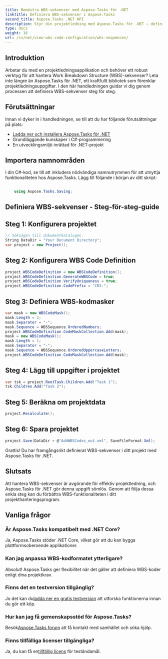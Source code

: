 ```yaml
---
title: Bemästra WBS-sekvenser med Aspose.Tasks för .NET
linktitle: Definiera WBS-sekvenser i Aspose.Tasks
second_title: Aspose.Tasks .NET API
description: Styr din projektledning med Aspose.Tasks för .NET – definiera sömlöst WBS-sekvenser och förbättra effektiviteten utan ansträngning. #Aspose #Tasks #MS Project
type: docs
weight: 16
url: /sv/net/view-wbs-code-configuration/wbs-sequences/
---
```

## Introduktion
Arbetar du med en projektledningsapplikation och behöver ett robust verktyg för att hantera Work Breakdown Structure (WBS)-sekvenser? Leta inte längre än Aspose.Tasks för .NET, ett kraftfullt bibliotek som förenklar projektledningsuppgifter. I den här handledningen guidar vi dig genom processen att definiera WBS-sekvenser steg för steg.
## Förutsättningar
Innan vi dyker in i handledningen, se till att du har följande förutsättningar på plats:
- [Ladda ner och installera Aspose.Tasks för .NET](https://releases.aspose.com/tasks/net/)
- Grundläggande kunskaper i C#-programmering
- En utvecklingsmiljö inrättad för .NET-projekt
## Importera namnområden
I din C#-kod, se till att inkludera nödvändiga namnutrymmen för att utnyttja funktionaliteten hos Aspose.Tasks. Lägg till följande i början av ditt skript:
```csharp
    
    using Aspose.Tasks.Saving;
```
## Definiera WBS-sekvenser - Steg-för-steg-guide
## Steg 1: Konfigurera projektet
```csharp
// Sökvägen till dokumentkatalogen.
String DataDir = "Your Document Directory";
var project = new Project();
```
## Steg 2: Konfigurera WBS Code Definition
```csharp
project.WBSCodeDefinition = new WBSCodeDefinition();
project.WBSCodeDefinition.GenerateWBSCode = true;
project.WBSCodeDefinition.VerifyUniqueness = true;
project.WBSCodeDefinition.CodePrefix = "CRS-";
```
## Steg 3: Definiera WBS-kodmasker
```csharp
var mask = new WBSCodeMask();
mask.Length = 2;
mask.Separator = "-";
mask.Sequence = WBSSequence.OrderedNumbers;
project.WBSCodeDefinition.CodeMaskCollection.Add(mask);
mask = new WBSCodeMask();
mask.Length = 1;
mask.Separator = "-";
mask.Sequence = WBSSequence.OrderedUppercaseLetters;
project.WBSCodeDefinition.CodeMaskCollection.Add(mask);
```
## Steg 4: Lägg till uppgifter i projektet
```csharp
var tsk = project.RootTask.Children.Add("Task 1");
tsk.Children.Add("Task 2");
```
## Steg 5: Beräkna om projektdata
```csharp
project.Recalculate();
```
## Steg 6: Spara projektet
```csharp
project.Save(DataDir + @"AddWBSCodes_out.xml", SaveFileFormat.Xml);
```
Grattis! Du har framgångsrikt definierat WBS-sekvenser i ditt projekt med Aspose.Tasks för .NET.
## Slutsats
Att hantera WBS-sekvenser är avgörande för effektiv projektledning, och Aspose.Tasks för .NET gör denna uppgift sömlös. Genom att följa dessa enkla steg kan du förbättra WBS-funktionaliteten i ditt projekthanteringsprogram.
## Vanliga frågor
### Är Aspose.Tasks kompatibelt med .NET Core?
Ja, Aspose.Tasks stöder .NET Core, vilket gör att du kan bygga plattformsoberoende applikationer.
### Kan jag anpassa WBS-kodformatet ytterligare?
Absolut! Aspose.Tasks ger flexibilitet när det gäller att definiera WBS-koder enligt dina projektkrav.
### Finns det en testversion tillgänglig?
 Jo det kan du[ladda ner en gratis testversion](https://releases.aspose.com/) att utforska funktionerna innan du gör ett köp.
### Hur kan jag få gemenskapsstöd för Aspose.Tasks?
 Besök[Aspose.Tasks forum](https://forum.aspose.com/c/tasks/15) att få kontakt med samhället och söka hjälp.
### Finns tillfälliga licenser tillgängliga?
 Ja, du kan få en[tillfällig licens](https://purchase.aspose.com/temporary-license/) för teständamål.